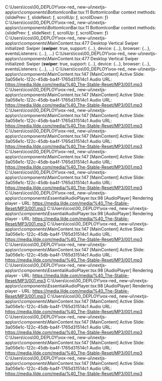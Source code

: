 C:\Users\icos\00_DEPLOY\vox-red\_ new-ui\nextjs-app\src\components\BottomIconBar.tsx:11 BottomIconBar context methods: {slidePrev: ƒ, slideNext: ƒ, scrollUp: ƒ, scrollDown: ƒ}
C:\Users\icos\00_DEPLOY\vox-red\_ new-ui\nextjs-app\src\components\BottomIconBar.tsx:11 BottomIconBar context methods: {slidePrev: ƒ, slideNext: ƒ, scrollUp: ƒ, scrollDown: ƒ}
C:\Users\icos\00_DEPLOY\vox-red\_ new-ui\nextjs-app\src\components\MainContent.tsx:477 Desktop Vertical Swiper initialized: Swiper {__swiper__: true, support: {…}, device: {…}, browser: {…}, eventsListeners: {…}, …}
C:\Users\icos\00_DEPLOY\vox-red\_ new-ui\nextjs-app\src\components\MainContent.tsx:477 Desktop Vertical Swiper initialized: Swiper {__swiper__: true, support: {…}, device: {…}, browser: {…}, eventsListeners: {…}, …}
C:\Users\icos\00_DEPLOY\vox-red\_ new-ui\nextjs-app\src\components\MainContent.tsx:147 [MainContent] Active Slide: 3a056e1c-122c-45db-ba4f-1765d31514c1 Audio URL: https://media.lilde.com/media/%40_The-Stable-Reset/MP3/001.mp3
C:\Users\icos\00_DEPLOY\vox-red\_ new-ui\nextjs-app\src\components\MainContent.tsx:147 [MainContent] Active Slide: 3a056e1c-122c-45db-ba4f-1765d31514c1 Audio URL: https://media.lilde.com/media/%40_The-Stable-Reset/MP3/001.mp3
C:\Users\icos\00_DEPLOY\vox-red\_ new-ui\nextjs-app\src\components\MainContent.tsx:147 [MainContent] Active Slide: 3a056e1c-122c-45db-ba4f-1765d31514c1 Audio URL: https://media.lilde.com/media/%40_The-Stable-Reset/MP3/001.mp3
C:\Users\icos\00_DEPLOY\vox-red\_ new-ui\nextjs-app\src\components\MainContent.tsx:147 [MainContent] Active Slide: 3a056e1c-122c-45db-ba4f-1765d31514c1 Audio URL: https://media.lilde.com/media/%40_The-Stable-Reset/MP3/001.mp3
C:\Users\icos\00_DEPLOY\vox-red\_ new-ui\nextjs-app\src\components\MainContent.tsx:147 [MainContent] Active Slide: 3a056e1c-122c-45db-ba4f-1765d31514c1 Audio URL: https://media.lilde.com/media/%40_The-Stable-Reset/MP3/001.mp3
C:\Users\icos\00_DEPLOY\vox-red\_ new-ui\nextjs-app\src\components\MainContent.tsx:147 [MainContent] Active Slide: 3a056e1c-122c-45db-ba4f-1765d31514c1 Audio URL: https://media.lilde.com/media/%40_The-Stable-Reset/MP3/001.mp3
C:\Users\icos\00_DEPLOY\vox-red\_ new-ui\nextjs-app\src\components\EssentialAudioPlayer.tsx:98 [AudioPlayer] Rendering player - URL: https://media.lilde.com/media/%40_The-Stable-Reset/MP3/001.mp3
C:\Users\icos\00_DEPLOY\vox-red\_ new-ui\nextjs-app\src\components\EssentialAudioPlayer.tsx:98 [AudioPlayer] Rendering player - URL: https://media.lilde.com/media/%40_The-Stable-Reset/MP3/001.mp3
C:\Users\icos\00_DEPLOY\vox-red\_ new-ui\nextjs-app\src\components\MainContent.tsx:147 [MainContent] Active Slide: 3a056e1c-122c-45db-ba4f-1765d31514c1 Audio URL: https://media.lilde.com/media/%40_The-Stable-Reset/MP3/001.mp3
C:\Users\icos\00_DEPLOY\vox-red\_ new-ui\nextjs-app\src\components\MainContent.tsx:147 [MainContent] Active Slide: 3a056e1c-122c-45db-ba4f-1765d31514c1 Audio URL: https://media.lilde.com/media/%40_The-Stable-Reset/MP3/001.mp3
C:\Users\icos\00_DEPLOY\vox-red\_ new-ui\nextjs-app\src\components\EssentialAudioPlayer.tsx:98 [AudioPlayer] Rendering player - URL: https://media.lilde.com/media/%40_The-Stable-Reset/MP3/001.mp3
C:\Users\icos\00_DEPLOY\vox-red\_ new-ui\nextjs-app\src\components\EssentialAudioPlayer.tsx:98 [AudioPlayer] Rendering player - URL: https://media.lilde.com/media/%40_The-Stable-Reset/MP3/001.mp3
C:\Users\icos\00_DEPLOY\vox-red\_ new-ui\nextjs-app\src\components\MainContent.tsx:147 [MainContent] Active Slide: 3a056e1c-122c-45db-ba4f-1765d31514c1 Audio URL: https://media.lilde.com/media/%40_The-Stable-Reset/MP3/001.mp3
C:\Users\icos\00_DEPLOY\vox-red\_ new-ui\nextjs-app\src\components\MainContent.tsx:147 [MainContent] Active Slide: 3a056e1c-122c-45db-ba4f-1765d31514c1 Audio URL: https://media.lilde.com/media/%40_The-Stable-Reset/MP3/001.mp3
C:\Users\icos\00_DEPLOY\vox-red\_ new-ui\nextjs-app\src\components\MainContent.tsx:147 [MainContent] Active Slide: 3a056e1c-122c-45db-ba4f-1765d31514c1 Audio URL: https://media.lilde.com/media/%40_The-Stable-Reset/MP3/001.mp3
C:\Users\icos\00_DEPLOY\vox-red\_ new-ui\nextjs-app\src\components\MainContent.tsx:147 [MainContent] Active Slide: 3a056e1c-122c-45db-ba4f-1765d31514c1 Audio URL: https://media.lilde.com/media/%40_The-Stable-Reset/MP3/001.mp3
